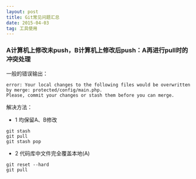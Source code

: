 ```yaml
---
layout: post
title: Git常见问题汇总
date: 2015-04-03 
tag: 工具使用
---
```


### A计算机上修改未push，B计算机上修改后push：A再进行pull时的冲突处理
一般的错误输出：

```
error: Your local changes to the following files would be overwritten by merge: protected/config/main.php.
Please, commit your changes or stash them before you can merge.
```

解决方法：
* 1 均保留A、B修改
```
git stash
git pull
git stash pop
```

* 2 代码库中文件完全覆盖本地(A)
```
git reset --hard
git pull
```




